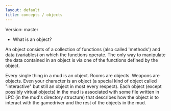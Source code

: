 ```yaml
---
layout: default
title: concepts / objects
---
```


Version: master

* What is an object?

An object consists of a collection of functions (also called 'methods')
and data (variables) on which the functions operate.  The only way to
manipulate the data contained in an object is via one of the functions
defined by the object.

Every single thing in a mud is an object.  Rooms are objects.  Weapons
are objects.  Even your character is an object (a special kind of object
called "interactive" but still an object in most every respect).  Each
object (except possibly virtual objects) in the mud is associated with
some file written in LPC (in the mud's directory structure) that describes
how the object is to interact with the gamedriver and the rest of the objects
in the mud.
